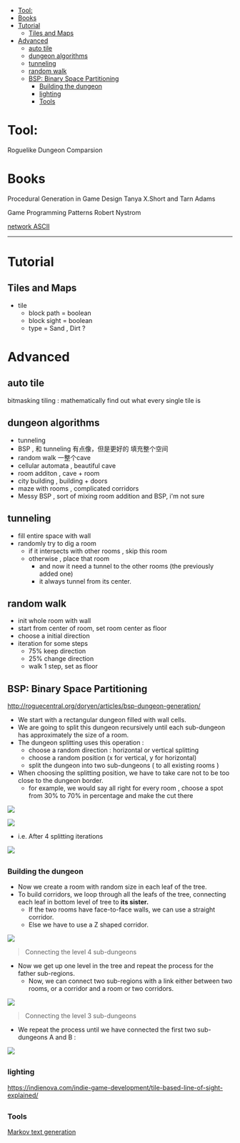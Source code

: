[](...menustart)

- [Tool:](#1f36ce0c302c8d31f2c4ce8b927047ab)
- [Books](#6225eb5bf8a031f750a1b03f810ccc6a)
- [Tutorial](#368fe771261fcb18f7988833c9294a20)
    - [Tiles and Maps](#40b06c547952c7c5a66dd95a1d9c26f3)
- [Advanced](#9b6545e4cea9b4ad4979d41bb9170e2b)
    - [auto tile](#4d884e87dece8f6dbaa651d1b3a86ace)
    - [dungeon algorithms](#d6df0854ea8dc48b05be348b0271b37d)
    - [tunneling](#7575d40ff70f3d0146669d402ca47579)
    - [random walk](#396c9aa8a56ee3ea6e06423717b340b3)
    - [BSP: Binary Space Partitioning](#fd8334f88acc5ac4a4b89af90ce18c0c)
        - [Building the dungeon](#cf6432b1f365fe43ae2285cf70e002e0)
        - [lighting](#8e0cc612e58bb376328960e92c9b89e8)
        - [Tools](#8625e1de7be14c39b1d14dc03d822497)

[](...menuend)


<h2 id="1f36ce0c302c8d31f2c4ce8b927047ab"></h2>

# Tool: 

Roguelike Dungeon Comparsion

<h2 id="6225eb5bf8a031f750a1b03f810ccc6a"></h2>

# Books 
Procedural Generation in Game Design 
		 Tanya X.Short and Tarn Adams

Game Programming Patterns
	Robert Nystrom 



[network ASCII](http://network-science.de/ascii/)

---

<h2 id="368fe771261fcb18f7988833c9294a20"></h2>

# Tutorial

<h2 id="40b06c547952c7c5a66dd95a1d9c26f3"></h2>

## Tiles and Maps

- tile
    - block path = boolean
    - block sight = boolean
    - type = Sand , Dirt ?

<h2 id="9b6545e4cea9b4ad4979d41bb9170e2b"></h2>

# Advanced 

<h2 id="4d884e87dece8f6dbaa651d1b3a86ace"></h2>

## auto tile

bitmasking tiling : mathematically find out what every single tile is


<h2 id="d6df0854ea8dc48b05be348b0271b37d"></h2>

## dungeon algorithms

- tunneling 
- BSP , 和 tunneling 有点像，但是更好的 填充整个空间
- random walk  一整个cave
- cellular automata   , beautiful cave
- room additon , cave + room
- city building  ,  building + doors
- maze with rooms , complicated corridors
- Messy BSP , sort of mixing  room addition and BSP, i'm not sure

<h2 id="7575d40ff70f3d0146669d402ca47579"></h2>

## tunneling 

- fill entire space with wall 
- randomly try to dig a room 
    - if it intersects with other rooms , skip this room
    - otherwise , place that room 
        - and now it need a tunnel to the other rooms (the previously added one)
        - it always tunnel from its center.

<h2 id="396c9aa8a56ee3ea6e06423717b340b3"></h2>

## random walk

- init whole room with wall 
- start from center of room, set room center as floor
- choose a initial direction
- iteration for some  steps
    - 75% keep direction
    - 25% change direction
    - walk 1 step, set as floor


<h2 id="fd8334f88acc5ac4a4b89af90ce18c0c"></h2>

## BSP: Binary Space Partitioning 

http://roguecentral.org/doryen/articles/bsp-dungeon-generation/

- We start with a rectangular dungeon filled with wall cells.
- We are going to split this dungeon recursively until each sub-dungeon has approximately the size of a room.
- The dungeon splitting uses this operation :
    - choose a random direction : horizontal or vertical splitting
    - choose a random position (x for vertical, y for horizontal)
    - split the dungeon into two sub-dungeons ( to all existing rooms )
- When choosing the splitting position, we have to take care not to be too close to the dungeon border. 
    - for example, we would say all right for every room , choose a spot from 30% to 70% in percentage and make the cut there 


![](http://roguecentral.org/doryen/data/articles/dungeon_bsp1-medium.jpg)

![](http://roguecentral.org/doryen/data/articles/dungeon_bsp2-medium.jpg)

- i.e. After 4 splitting iterations 

![](http://roguecentral.org/doryen/data/articles/dungeon_bsp3-medium.jpg)


<h2 id="cf6432b1f365fe43ae2285cf70e002e0"></h2>

### Building the dungeon

- Now we create a room with random size in each leaf of the tree.
- To build corridors, we loop through all the leafs of the tree, connecting each leaf in bottom level of tree to **its sister.**
    - If the two rooms have face-to-face walls, we can use a straight corridor. 
    - Else we have to use a Z shaped corridor.
 
![](http://roguecentral.org/doryen/data/articles/dungeon_bsp5-medium.jpg)

> Connecting the level 4 sub-dungeons

- Now we get up one level in the tree and repeat the process for the father sub-regions. 
    - Now, we can connect two sub-regions with a link either between two rooms, or a corridor and a room or two corridors.

![](http://roguecentral.org/doryen/data/articles/dungeon_bsp6-medium.jpg)

> Connecting the level 3 sub-dungeons


- We repeat the process until we have connected the first two sub-dungeons A and B :

![](http://roguecentral.org/doryen/data/articles/dungeon_bsp7-medium.jpg)



<h2 id="8e0cc612e58bb376328960e92c9b89e8"></h2>

### lighting  

https://indienova.com/indie-game-development/tile-based-line-of-sight-explained/


<h2 id="8625e1de7be14c39b1d14dc03d822497"></h2>

### Tools

[Markov text generation](https://github.com/jsvine/markovify)





